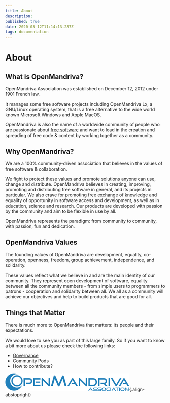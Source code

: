 ```yaml
---
title: About
description: 
published: true
date: 2020-03-12T11:14:13.287Z
tags: documentation
---
```


# About

## What is OpenMandriva?
OpenMandriva Association was established on December 12, 2012 under 1901 French law.

It manages some free software projects including OpenMandriva Lx, a GNU/Linux operating system, that is a free alternative to the wide world known Microsoft Windows and Apple MacOS.

OpenMandriva is also the name of a worldwide community of people who are passionate about [free software](http://en.wikipedia.org/wiki/Free_software) and want to lead in the creation and spreading of free code & content by working together as a community.

## Why OpenMandriva?
We are a 100% community-driven association that believes in the values of free software & collaboration.

We fight to protect these values and promote solutions anyone can use, change and distribute. OpenMandriva believes in creating, improving, promoting and distributing free software in general, and its projects in particular. We also crave for promoting free exchange of knowledge and equality of opportunity in software access and development, as well as in education, science and research. Our products are developed with passion by the community and aim to be flexible in use by all.

OpenMandriva represents the paradigm: from community to community, with passion, fun and dedication.

## OpenMandriva Values
The founding values of OpenMandriva are development, equality, co-operation, openness, freedom, group achievement, independence, and solidarity.

These values reflect what we believe in and are the main identity of our community. They represent open development of software, equality between all the community members - from simple users to programmers to patrons - cooperation and solidarity between all. We all as a community will achieve our objectives and help to build products that are good for all.

## Things that Matter
There is much more to OpenMandriva that matters: its people and their expectations.

We would love to see you as part of this large family. So if you want to know a bit more about us please check the following links:

- [Governance](/doc/governance)
- Community Pods
- How to contribute?

![header-tr-asso.png](/assets/header-tr-asso.png){.align-abstopright}

